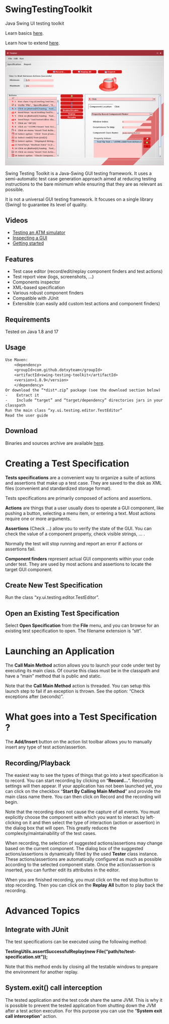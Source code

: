 # SwingTestingToolkit
Java Swing UI testing toolkit

Learn basics [here](swing-testing-toolkit/unpackaged-src/BasicsExample.java ).

Learn how to extend [here](swing-testing-toolkit/src/test/java/xy/ui/testing/TestExtensibility.java ).

![alt screenshot](https://raw.githubusercontent.com/dotxyteam/SwingTestingToolkit/master/swing-testing-toolkit/misc/screenshots/specification4.png)

Swing Testing Toolkit is a Java-Swing GUI testing framework. It uses a semi-automatic test case generation approach aimed at reducing testing instructions to the bare minimum while ensuring that they are as relevant as possible.

It is not a universal GUI testing framework. It focuses on a single library (Swing) to guarantee its level of quality.

## Videos
- [Testing an ATM simulator](https://www.youtube.com/watch?v=6NAyWJDkM24)
- [Inspecting a GUI](https://www.youtube.com/watch?v=RMxSnS-WdzQ)
- [Getting started](https://www.youtube.com/watch?v=MYihZoEOSGA)

## Features
- Test case editor (record/edit/replay component finders and test actions)
- Test report view (logs, screenshots, …)
- Components inspector
- XML-based specification
- Various robust component finders
- Compatible with JUnit
- Extensible (can easily add custom test actions and component finders)

## Requirements
Tested on Java  1.8 and 17

## Usage

    Use Maven:
        <dependency>
        <groupId>com.github.dotxyteam</groupId>
        <artifactId>swing-testing-toolkit</artifactId>
        <version>1.8.9</version>
        </dependency>
    Or download the “*dist*.zip” package (see the download section below)
    -    Extract it
    -    Include “target” and “target/dependency” directories jars in your classpath
    Run the main class “xy.ui.testing.editor.TestEditor”
    Read the user guide

## Download
Binaries and sources archive are available [here](https://github.com/dotxyteam/SwingTestingToolkit/releases).

# Creating a Test Specification

**Tests specifications**  are a convenient way to organize a suite of actions and assertions that make up a test case. They are saved to the disk as XML files (convenient and standardized storage format).

Tests specifications are primarily composed of actions and assertions.

**Actions** are things that a user usually does to operate a GUI component, like pushing a button, selecting a menu item, or entering a text. Most actions require one or more arguments.

**Assertions** (Check …) allow you to verify the state of the GUI. You can check the value of a component property, check visible strings, … .

Normally the test will stop running and report an error if actions or assertions fail.

**Component finders** represent actual GUI components within your code under test. They are used by most actions and assertions to locate the target GUI component.

## Create New Test Specification

Run the class “xy.ui.testing.editor.TestEditor”.

## Open an Existing Test Specification

Select **Open Specification** from the **File** menu, and you can browse for an existing test specification to open. The filename extension is “stt“.


# Launching an Application

The **Call Main Method** action allows you to launch your code under test by executing its main class. Of course this class must be in the classpath and have a “main” method that is public and static.

Note that the **Call Main Method** action is threaded. You can setup this launch step to fail if an exception is thrown. See the option: “Check exceptions after (seconds)”.


# What goes into a Test Specification ?

The **Add/Insert** button on the action list toolbar allows you to manually insert any type of test action/assertion.

## Recording/Playback

The easiest way to see the types of things that go into a test specification is to record. You can start recording by clicking on “**Record…**“. Recording settings will then appear.  If your application has not been launched yet, you can click on the checkbox “**Start By Calling Main Method**” and provide the main class name there. You can then click on Record and the recording will begin.

Note that the recording does not cause the capture of all events. You must explicitly choose the component with which you want to interact by left-clicking on it and then select the type of interaction (action or assertion) in the dialog box that will open. This greatly reduces the complexity/maintainability of the test cases.

When recording, the selection of suggested actions/assertions may change based on the current component. The dialog box of the suggested actions/assertions is dynamically filled by the used **Tester** class instance.  These actions/assertions are automatically configured as much as possible according to the selected component state. Once the action/assertion is inserted, you can further edit its attributes in the editor.

When you are finished recording, you must click on the red  stop button to stop recording. Then you can click on the **Replay All** button to play back the recording.


# Advanced Topics

## Integrate with JUnit

The test specifications can be executed using the following method:

**TestingUtils.assertSuccessfulReplay(new File(“path/to/test-specification.stt”));**

Note that this method ends by closing all the testable windows to prepare the environment for another replay.

## System.exit() call interception

The tested application and the test code share the same JVM. This is why it is possible to prevent the tested application from shutting down the JVM after a test action execution. For this purpose you can use the “****System exit call interception****” action.
